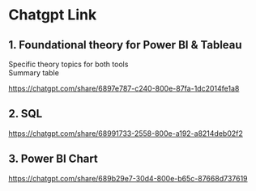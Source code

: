 # Chatgpt Link
## 1. Foundational theory for Power BI & Tableau <br>
Specific theory topics for both tools <br>
Summary table

https://chatgpt.com/share/6897e787-c240-800e-87fa-1dc2014fe1a8

## 2. SQL

https://chatgpt.com/share/68991733-2558-800e-a192-a8214deb02f2

## 3. Power BI Chart
https://chatgpt.com/share/689b29e7-30d4-800e-b65c-87668d737619
